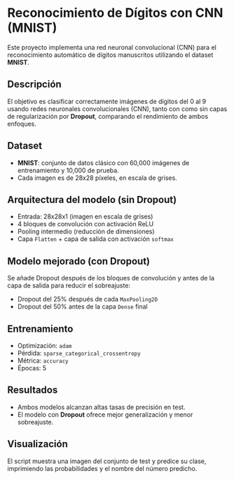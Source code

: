 # Reconocimiento de Dígitos con CNN (MNIST)

Este proyecto implementa una red neuronal convolucional (CNN) para el reconocimiento automático de dígitos manuscritos utilizando el dataset **MNIST**.

## Descripción

El objetivo es clasificar correctamente imágenes de dígitos del 0 al 9 usando redes neuronales convolucionales (CNN), tanto con como sin capas de regularización por **Dropout**, comparando el rendimiento de ambos enfoques.

## Dataset

- **MNIST**: conjunto de datos clásico con 60,000 imágenes de entrenamiento y 10,000 de prueba.
- Cada imagen es de 28x28 píxeles, en escala de grises.

## Arquitectura del modelo (sin Dropout)

- Entrada: 28x28x1 (imagen en escala de grises)
- 4 bloques de convolución con activación ReLU
- Pooling intermedio (reducción de dimensiones)
- Capa `Flatten` + capa de salida con activación `softmax`

## Modelo mejorado (con Dropout)

Se añade Dropout después de los bloques de convolución y antes de la capa de salida para reducir el sobreajuste:

- Dropout del 25% después de cada `MaxPooling2D`
- Dropout del 50% antes de la capa `Dense` final

## Entrenamiento

- Optimización: `adam`
- Pérdida: `sparse_categorical_crossentropy`
- Métrica: `accuracy`
- Épocas: 5

## Resultados

- Ambos modelos alcanzan altas tasas de precisión en test.
- El modelo con **Dropout** ofrece mejor generalización y menor sobreajuste.

## Visualización

El script muestra una imagen del conjunto de test y predice su clase, imprimiendo las probabilidades y el nombre del número predicho.


